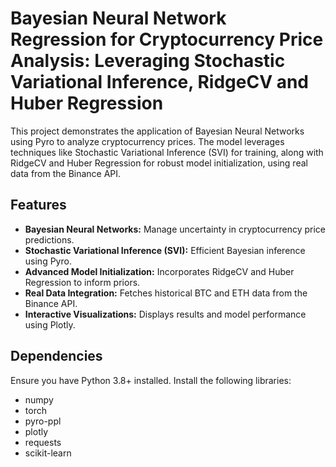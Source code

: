 # Bayesian Neural Network Regression for Cryptocurrency Price Analysis: Leveraging Stochastic Variational Inference, RidgeCV and Huber Regression

This project demonstrates the application of Bayesian Neural Networks using Pyro to analyze cryptocurrency prices. The model leverages techniques like Stochastic Variational Inference (SVI) for training, along with RidgeCV and Huber Regression for robust model initialization, using real data from the Binance API.

## Features

- **Bayesian Neural Networks:** Manage uncertainty in cryptocurrency price predictions.
- **Stochastic Variational Inference (SVI):** Efficient Bayesian inference using Pyro.
- **Advanced Model Initialization:** Incorporates RidgeCV and Huber Regression to inform priors.
- **Real Data Integration:** Fetches historical BTC and ETH data from the Binance API.
- **Interactive Visualizations:** Displays results and model performance using Plotly.

## Dependencies

Ensure you have Python 3.8+ installed. Install the following libraries:

- numpy
- torch
- pyro-ppl
- plotly
- requests
- scikit-learn
